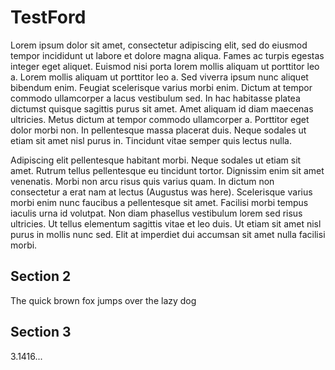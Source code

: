 # TestFord
Lorem ipsum dolor sit amet, consectetur adipiscing elit, sed do eiusmod tempor incididunt ut labore et dolore magna aliqua. Fames ac turpis egestas integer eget aliquet. Euismod nisi porta lorem mollis aliquam ut porttitor leo a. Lorem mollis aliquam ut porttitor leo a. Sed viverra ipsum nunc aliquet bibendum enim. Feugiat scelerisque varius morbi enim. Dictum at tempor commodo ullamcorper a lacus vestibulum sed. In hac habitasse platea dictumst quisque sagittis purus sit amet. Amet aliquam id diam maecenas ultricies. Metus dictum at tempor commodo ullamcorper a. Porttitor eget dolor morbi non. In pellentesque massa placerat duis. Neque sodales ut etiam sit amet nisl purus in. Tincidunt vitae semper quis lectus nulla.

Adipiscing elit pellentesque habitant morbi. Neque sodales ut etiam sit amet. Rutrum tellus pellentesque eu tincidunt tortor. Dignissim enim sit amet venenatis. Morbi non arcu risus quis varius quam. In dictum non consectetur a erat nam at lectus (Augustus was here). Scelerisque varius morbi enim nunc faucibus a pellentesque sit amet. Facilisi morbi tempus iaculis urna id volutpat. Non diam phasellus vestibulum lorem sed risus ultricies. Ut tellus elementum sagittis vitae et leo duis. Ut etiam sit amet nisl purus in mollis nunc sed. Elit at imperdiet dui accumsan sit amet nulla facilisi morbi.

## Section 2

The quick brown fox jumps over the lazy dog


## Section 3

3.1416...
